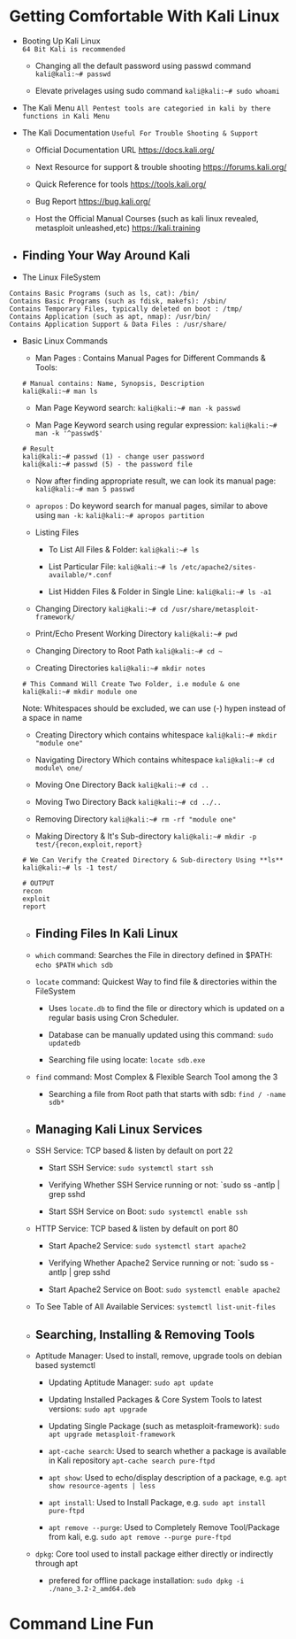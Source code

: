 
Getting Comfortable With Kali Linux
========================================================================================================

-   Booting Up Kali Linux  
	`64 Bit Kali is recommended`
 	
	-   Changing all the default password using passwd command
	`kali@kali:~# passwd`
	
	-	Elevate privelages using sudo command
	`kali@kali:~# sudo whoami`
	
-	The Kali Menu
	`All Pentest tools are categoried in kali by there functions in Kali Menu`
	
-	The Kali Documentation
	`Useful For Trouble Shooting & Support`

	-	Official Documentation URL
	https://docs.kali.org/
	
	-	Next Resource for support & trouble shooting
	https://forums.kali.org/
	
	-	Quick Reference for tools
	https://tools.kali.org/
	
	-	Bug Report
	https://bug.kali.org/
	
	-	Host the Official Manual Courses (such as kali linux revealed, metasploit unleashed,etc)
	https://kali.training
	
-	Finding Your Way Around Kali
	---------------------------------------------------------------------------------------------------------------------------
	
-	The Linux FileSystem	
```
Contains Basic Programs (such as ls, cat): /bin/
Contains Basic Programs (such as fdisk, makefs): /sbin/
Contains Temporary Files, typically deleted on boot : /tmp/
Contains Application (such as apt, nmap): /usr/bin/
Contains Application Support & Data Files : /usr/share/
```
	
-	Basic Linux Commands
	
	-	Man Pages : Contains Manual Pages for Different Commands & Tools:
	```
	# Manual contains: Name, Synopsis, Description
	kali@kali:~# man ls
	```
	
	-	Man Page Keyword search:
	`kali@kali:~# man -k passwd`
	
	-	Man Page Keyword search using regular expression:
	`kali@kali:~# man -k '^passwd$'`
	
	```
	# Result
	kali@kali:~# passwd (1) - change user password
	kali@kali:~# passwd (5) - the password file
	```
	
	-	Now after finding appropriate result, we can look its manual page:
	`kali@kali:~# man 5 passwd`
	
	-	`apropos` : Do keyword search for manual pages, similar to above using `man -k`:
	`kali@kali:~# apropos partition`
	
	-	Listing Files

		-	To List All Files & Folder:
		`kali@kali:~# ls` 
	
		-	List Particular File:
		`kali@kali:~# ls /etc/apache2/sites-available/*.conf`
	
		-	List Hidden Files & Folder in Single Line:
		`kali@kali:~# ls -a1`
	
	-	Changing Directory
	`kali@kali:~# cd /usr/share/metasploit-framework/`	
	
	-	Print/Echo Present Working Directory
	`kali@kali:~# pwd`
	
	-	Changing Directory to Root Path
	`kali@kali:~# cd ~`
	
	-	Creating Directories
	`kali@kali:~# mkdir notes`

	```
	# This Command Will Create Two Folder, i.e module & one
	kali@kali:~# mkdir module one
	```

	Note: Whitespaces should be excluded, we can use (-) hypen instead of a space in name

	-	Creating Directory which contains whitespace
	`kali@kali:~# mkdir "module one"`
	
	-	Navigating Directory Which contains whitespace
	`kali@kali:~# cd module\ one/`
	
	-	Moving One Directory Back
	`kali@kali:~# cd ..`
	
	-	Moving Two Directory Back
	`kali@kali:~# cd ../..`
	
	-	Removing Directory
	`kali@kali:~# rm -rf "module one"`
	
	-	Making Directory & It's Sub-directory 
	`kali@kali:~# mkdir -p test/{recon,exploit,report}`
	
	```
	# We Can Verify the Created Directory & Sub-directory Using **ls**
	kali@kali:~# ls -1 test/
	
	# OUTPUT
	recon
	exploit
	report
	```
	
	-	Finding Files In Kali Linux
		---------------------------------------------------------------------------------------------------------------------------
	
	-	`which` command: Searches the File in directory defined in $PATH: `echo $PATH`
		`which sdb`
		
	-	`locate` command: Quickest Way to find file & directories within the FileSystem
	
		-	Uses `locate.db` to find the file or directory which is updated on a regular basis using Cron Scheduler.
		
		-	Database can be manually updated using this command: `sudo updatedb`
		
		-   Searching file using locate: `locate sdb.exe`
		
	-	`find` command: Most Complex & Flexible Search Tool among the 3

		-   Searching a file from Root path that starts with sdb: `find / -name sdb*`

	-	Managing Kali Linux Services
		---------------------------------------------------------------------------------------------------------------------------	
		
	-	SSH Service: TCP based & listen by default on port 22
		
		-	Start SSH Service: `sudo systemctl start ssh`
		
		-	Verifying Whether SSH Service running or not: `sudo ss -antlp | grep sshd
		
		-   Start SSH Service on Boot: `sudo systemctl enable ssh`
		
	- 	HTTP Service: TCP based & listen by default on port 80
	
		-	Start Apache2 Service: `sudo systemctl start apache2`
		
		-	Verifying Whether Apache2 Service running or not: `sudo ss -antlp | grep sshd
		
		-   Start Apache2 Service on Boot: `sudo systemctl enable apache2`	
		
	-   To See Table of All Available Services: `systemctl list-unit-files`

	-	Searching, Installing & Removing Tools
		---------------------------------------------------------------------------------------------------------------------------		
		
	-	Aptitude Manager: Used to install, remove, upgrade tools on debian based systemctl

		-	Updating Aptitude Manager: `sudo apt update`
		
		-	Updating Installed Packages & Core System Tools to latest versions: `sudo apt upgrade`
		
		-	Updating Single Package (such as metasploit-framework): `sudo apt upgrade metasploit-framework`
		
		-	`apt-cache search`: Used to search whether a package is available in Kali repository
		`apt-cache search pure-ftpd`
		
		-	`apt show`: Used to echo/display description of a package, e.g. `apt show resource-agents | less`
		
		-	`apt install`: Used to Install Package, e.g. `sudo apt install pure-ftpd`
		
		-	`apt remove --purge`: Used to Completely Remove Tool/Package from kali, e.g. `sudo apt remove --purge pure-ftpd`
		
	-	`dpkg`: Core tool used to install package either directly or indirectly through apt

		-	prefered for offline package installation: `sudo dpkg -i ./nano_3.2-2_amd64.deb`
		
Command Line Fun
========================================================================================================	
	
